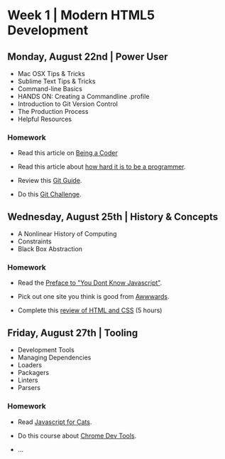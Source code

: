 
# Week 1 | Modern HTML5 Development


## Monday, August 22nd | Power User

- Mac OSX Tips & Tricks
- Sublime Text Tips & Tricks
- Command-line Basics
- HANDS ON: Creating a Commandline .profile
- Introduction to Git Version Control
- The Production Process
- Helpful Resources

### Homework

- Read this article on [Being a Coder](https://medium.freecodecamp.com/things-i-wish-someone-had-told-me-when-i-was-learning-how-to-code-565fc9dcb329#.ihbjgkrya)

- Read this article about [how hard it is to be a programmer](https://techcrunch.com/2014/05/24/dont-believe-anyone-who-tells-you-learning-to-code-is-easy/).

- Review this [Git Guide](http://rogerdudler.github.io/git-guide/).

- Do this [Git Challenge](https://try.github.io/levels/1/challenges/1).


## Wednesday, August 25th | History & Concepts

- A Nonlinear History of Computing
- Constraints
- Black Box Abstraction


### Homework

- Read the [Preface to "You Dont Know Javascript"](https://github.com/getify/You-Dont-Know-JS/blob/master/preface.md).

- Pick out one site you think is good from [Awwwards](http://www.awwwards.com/).

- Complete this [review of HTML and CSS](https://www.freecodecamp.com/challenges/say-hello-to-html-elements) (5 hours)

## Friday, August 27th | Tooling

- Development Tools
- Managing Dependencies
- Loaders
- Packagers
- Linters
- Parsers

### Homework

- Read [Javascript for Cats](http://jsforcats.com/).

- Do this course about [Chrome Dev Tools](http://discover-devtools.codeschool.com/).

- ...


